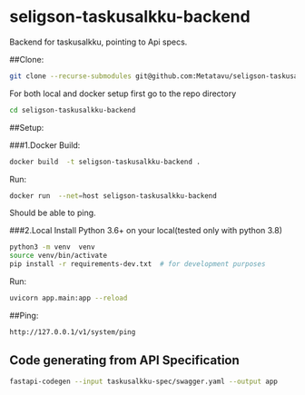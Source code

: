 # seligson-taskusalkku-backend

Backend for taskusalkku, pointing to Api specs.

##Clone:
```bash
git clone --recurse-submodules git@github.com:Metatavu/seligson-taskusalkku-backend.git
```
For both local and docker setup first go to the repo directory
```bash
cd seligson-taskusalkku-backend
```

##Setup:

###1.Docker
Build:
```bash
docker build  -t seligson-taskusalkku-backend .
```
Run:
```bash
docker run  --net=host seligson-taskusalkku-backend 
```
Should be able to ping.

###2.Local
Install Python 3.6+ on your local(tested only with python 3.8)
```bash
python3 -m venv  venv
source venv/bin/activate
pip install -r requirements-dev.txt  # for development purposes
```
Run:
```bash
uvicorn app.main:app --reload
```

##Ping:
```bash
http://127.0.0.1/v1/system/ping
```

## Code generating from API Specification
```bash
fastapi-codegen --input taskusalkku-spec/swagger.yaml --output app
```